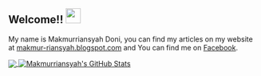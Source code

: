 ## Welcome!! <img src="https://raw.githubusercontent.com/iampavangandhi/iampavangandhi/master/gifs/Hi.gif" width="30px"></h2>
My name is Makmurriansyah Doni,  you can find my articles on my website at [makmur-riansyah.blogspot.com](https://www.makmur-riansyah.blogspot.com/) and You can find me on [Facebook](https://www.facebook.com/makmurriansyah).

<a href="https://github.com/Makmurriansyah/Makmurriansyah">
  <img align="center" src="https://github-readme-stats.vercel.app/api/top-langs/?username=Makmurriansyah&hide=java,html&title_color=ffffff&text_color=c9cacc&icon_color=2bbc8a&bg_color=1d1f21" />
</a>

<a href="https://github.com/Makmurriansyah/Makmurriansyah">
  <img align="center" src="https://github-readme-stats.vercel.app/api?username=Makmurriansyah&show_icons=true&line_height=27&count_private=true&title_color=ffffff&text_color=c9cacc&icon_color=2bbc8a&bg_color=1d1f21" alt="Makmurriansyah's GitHub Stats" />
</a>
